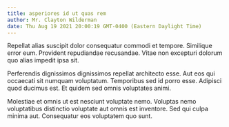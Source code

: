 ```yaml
---
title: asperiores id ut quas rem
author: Mr. Clayton Wilderman
date: Thu Aug 19 2021 20:00:19 GMT-0400 (Eastern Daylight Time)
---
```

Repellat alias suscipit dolor consequatur commodi et tempore. Similique error eum. Provident repudiandae recusandae. Vitae non excepturi dolorum quo alias impedit ipsa sit.

 Perferendis dignissimos dignissimos repellat architecto esse. Aut eos qui occaecati sit numquam voluptatum. Temporibus sed id porro esse. Adipisci quod ducimus est. Et quidem sed omnis voluptates animi.

 Molestiae et omnis ut est nesciunt voluptate nemo. Voluptas nemo voluptatibus distinctio voluptate aut omnis est inventore. Sed qui culpa minima aut. Consequatur eos voluptatem quo sunt.